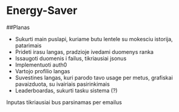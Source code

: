 # Energy-Saver

##Planas

- Sukurti main puslapi, kuriame butu lentele su mokesciu istorija, patarimais
- Prideti irasu langas, pradzioje ivedami duomenys ranka
- Issaugoti duomenis i failus, tikriausiai jsonus
- Implementuoti auth0
- Vartojo profilio langas
- Suvestines langas, kuri parodo tavo usage per metus, grafiskai pavaizduota, su ivairiais pasirinkimais
- Leaderboardas, sukurti tasku sistema (?) 



Inputas tikriausiai bus parsinamas per emailus
